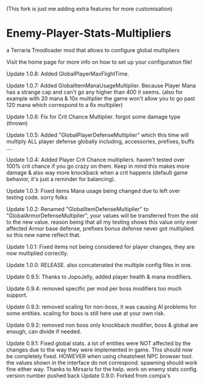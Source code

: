 (This fork is just me adding extra features for more customisation)
# Enemy-Player-Stats-Multipliers
a Terraria Tmodloader mod that allows to configure global multipliers

Visit the home page for more info on how to set up your configuration file!

Update 1.0.8: Added GlobalPlayerMaxFlightTime.

Update 1.0.7: Added GlobalItemManaUsageMultiplier. Because Player Mana has a strange cap and can't go any higher than 400 it seems. (also for example with 20 mana & 10x multiplier the game won't allow you to go past 120 mana which correspond to a 6x multiplier)

Update 1.0.6: Fix for Crit Chance Multiplier. forgot some damage type (thrown)

Update 1.0.5: Added "GlobalPlayerDefenseMultiplier" which this time will multiply ALL player defense globally including, accessories, prefixes, buffs ....

Update 1.0.4: Added Player Crit Chance multipliers. haven't tested over 100% crit chance if you go crazy on them. Keep in mind this makes more damage & also way more knockback when a crit happens (default game behavior, it's just a reminder for balancing).

Update 1.0.3: Fixed items Mana usage being changed due to left over testing code. sorry folks

Update 1.0.2: Renamed "GlobalItemDefenseMultiplier" to "GlobalArmorDefenseMultiplier", your values will be transferred from the old to the new value. reason being that all my testing shows this value only ever affected Armor base defense, prefixes bonus defense never got multiplied. so this new name reflect that.

Update 1.0.1: Fixed items not being considered for player changes, they are now multiplied correctly.

Update 1.0.0: RELEASE. also concatenated the multiple config files in one.

Update 0.9.5: Thanks to JopoJelly, added player health & mana modifiers.

Update 0.9.4: removed specific per mod per boss modifiers too much support.

Update 0.9.3: removed scaling for non-boss, it was causing AI problems for some entities.
 scaling for boss is still here use at your own risk.

Update 0.9.2: removed non boss only knockback modifier, boss & global are enough, can divide if needed.

Update 0.9.1: Fixed global stats. a lot of entities were NOT affected by the changes due to the way they were implemented in game.
This should now be completely fixed. HOWEVER when using cheatsheet NPC browser tool. the values shown in the interface do not correspond. spawning should work fine either way. Thanks to Mirsario for the help.
work on enemy stats config.
version number pushed back
Update 0.9.0: Forked from compa's 
